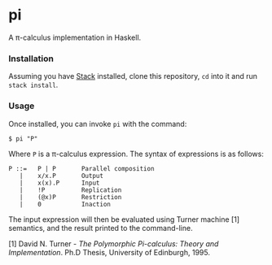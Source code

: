 # pi

A π-calculus implementation in Haskell.

### Installation

Assuming you have [Stack](https://www.haskellstack.org/) installed, clone this
repository, `cd` into it and run `stack install`.

### Usage

Once installed, you can invoke `pi` with the command:

    $ pi "P"

Where `P` is a π-calculus expression. The syntax of expressions is as follows:

    P ::=   P | P       Parallel composition
       |    x/x.P       Output
       |    x(x).P      Input
       |    !P          Replication
       |    (@x)P       Restriction
       |    0           Inaction

The input expression will then be evaluated using Turner machine [1] semantics,
and the result printed to the command-line.

[1] David N. Turner - *The Polymorphic Pi-calculus: Theory and Implementation*.
Ph.D Thesis, University of Edinburgh, 1995.

